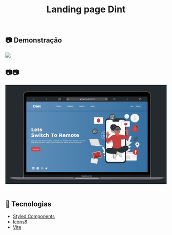 <h1 align='center'>Landing page Dint</h1>

<br>

## 📷 Demonstração

<div>
    <img src='MaterialMD/Landing_page_dirt.gif'>
</div>

## 📷📷

<div>
    <img src='MaterialMD/ImgLanding.jpeg' />
</div>

<br>

## 🚀 Tecnologias

- [Styled Components](https://styled-components.com/)
- [Icons8](https://icons8.com.br/)
- [Vite](https://github.com/axios/axios)
